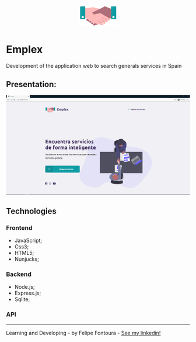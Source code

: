 <h1 align="center">
    <img alt="GitHub language count" src="https://github.com/FelipeFontouraBr/Emplex/blob/master/public/assets/logo1.png">
</h1>

# Emplex
 
Development of the application web to search generals services in Spain

## Presentation:

![img](https://github.com/FelipeFontouraBr/Emplex/blob/master/public/assets/apresentacion.png)

## Technologies

### Frontend

- JavaScript;
- Css3;
- HTML5;
- Nunjucks;


### Backend 

- Node.js;
- Express.js;
- Sqlite;

### API

------
Learning and Developing - by Felipe Fontoura - [See my linkedin!](https://www.linkedin.com/in/fontourafelipe/) 
